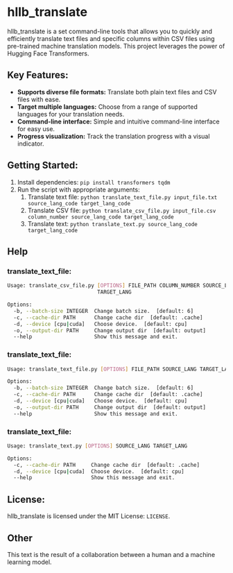 # hllb_translate

hllb_translate is a set command-line tools that allows you to quickly and efficiently translate text files and specific columns within CSV files using pre-trained machine translation models. This project leverages the power of Hugging Face Transformers.

## Key Features:

- **Supports diverse file formats:** Translate both plain text files and CSV files with ease.
- **Target multiple languages:** Choose from a range of supported languages for your translation needs.
- **Command-line interface:** Simple and intuitive command-line interface for easy use.
- **Progress visualization:** Track the translation progress with a visual indicator.

## Getting Started:

1. Install dependencies: `pip install transformers tqdm`
2. Run the script with appropriate arguments:
   1. Translate text file: `python translate_text_file.py input_file.txt source_lang_code target_lang_code`
   2. Translate CSV file: `python translate_csv_file.py input_file.csv column_number source_lang_code target_lang_code`
   3. Translate text: `python translate_text.py source_lang_code target_lang_code`

## Help

### translate_text_file:

```bash
Usage: translate_csv_file.py [OPTIONS] FILE_PATH COLUMN_NUMBER SOURCE_LANG
                             TARGET_LANG

Options:
  -b, --batch-size INTEGER  Change batch size.  [default: 6]
  -c, --cache-dir PATH      Change cache dir  [default: .cache]
  -d, --device [cpu|cuda]   Choose device.  [default: cpu]
  -o, --output-dir PATH     Change output dir  [default: output]
  --help                    Show this message and exit.
```

### translate_text_file:

```bash
Usage: translate_text_file.py [OPTIONS] FILE_PATH SOURCE_LANG TARGET_LANG

Options:
  -b, --batch-size INTEGER  Change batch size.  [default: 6]
  -c, --cache-dir PATH      Change cache dir  [default: .cache]
  -d, --device [cpu|cuda]   Choose device.  [default: cpu]
  -o, --output-dir PATH     Change output dir  [default: output]
  --help                    Show this message and exit.
```

### translate_text_file:

```bash
Usage: translate_text.py [OPTIONS] SOURCE_LANG TARGET_LANG

Options:
  -c, --cache-dir PATH     Change cache dir  [default: .cache]
  -d, --device [cpu|cuda]  Choose device.  [default: cpu]
  --help                   Show this message and exit.
```

## License:

hllb_translate is licensed under the MIT License: `LICENSE`.

## Other 

This text is the result of a collaboration between a human and a machine learning model.